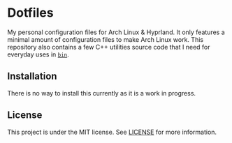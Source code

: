 # Dotfiles

My personal configuration files for Arch Linux & Hyprland. It only features a minimal
amount of configuration files to make Arch Linux work. This repository also contains 
a few C++ utilities source code that I need for everyday uses in [`bin`](bin/README.md).

## Installation

There is no way to install this currently as it is a work in progress.

## License

This project is under the MIT license. See [LICENSE](LICENSE.txt) for more information.
